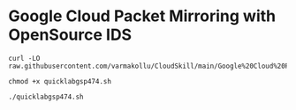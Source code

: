 # Google Cloud Packet Mirroring with OpenSource IDS

```
curl -LO raw.githubusercontent.com/varmakollu/CloudSkill/main/Google%20Cloud%20Packet%20Mirroring%20with%20OpenSource%20IDS/quicklabgsp474.sh

chmod +x quicklabgsp474.sh

./quicklabgsp474.sh


```
